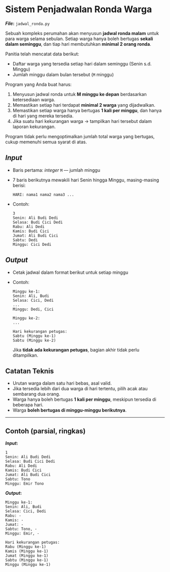 # Sistem Penjadwalan Ronda Warga

**_File_:** `jadwal_ronda.py`

Sebuah kompleks perumahan akan menyusun **jadwal ronda malam** untuk para warga selama sebulan. Setiap warga hanya boleh bertugas **sekali dalam seminggu**, dan tiap hari membutuhkan **minimal 2 orang ronda**.

Panitia telah mencatat data berikut:

* Daftar warga yang tersedia setiap hari dalam seminggu (Senin s.d. Minggu)
* Jumlah minggu dalam bulan tersebut (`M` minggu)

Program yang Anda buat harus:

1. Menyusun jadwal ronda untuk **M minggu ke depan** berdasarkan ketersediaan warga.
2. Memastikan setiap hari terdapat **minimal 2 warga** yang dijadwalkan.
3. Memastikan setiap warga hanya bertugas **1 kali per minggu**, dan hanya di hari yang mereka tersedia.
4. Jika suatu hari kekurangan warga → tampilkan hari tersebut dalam laporan kekurangan.

Program tidak perlu mengoptimalkan jumlah total warga yang bertugas, cukup memenuhi semua syarat di atas.

## _Input_

* Baris pertama: _integer_ `M` — jumlah minggu
* 7 baris berikutnya mewakili hari Senin hingga Minggu, masing-masing berisi:

  ```
  HARI: nama1 nama2 nama3 ...
  ```

* Contoh:

    ```
    3
    Senin: Ali Budi Dedi
    Selasa: Budi Cici Dedi
    Rabu: Ali Dedi
    Kamis: Budi Cici
    Jumat: Ali Budi Cici
    Sabtu: Dedi
    Minggu: Cici Dedi
    ```

## _Output_

* Cetak jadwal dalam format berikut untuk setiap minggu

* Contoh:

    ```
    Minggu ke-1:
    Senin: Ali, Budi
    Selasa: Cici, Dedi
    ...
    Minggu: Dedi, Cici

    Minggu ke-2:
    ...

    Hari kekurangan petugas:
    Sabtu (Minggu ke-1)
    Sabtu (Minggu ke-2)
    ```

    Jika **tidak ada kekurangan petugas**, bagian akhir tidak perlu ditampilkan.

## Catatan Teknis

* Urutan warga dalam satu hari bebas, asal valid.
* Jika tersedia lebih dari dua warga di hari tertentu, pilih acak atau sembarang dua orang.
* Warga hanya boleh bertugas **1 kali per minggu**, meskipun tersedia di beberapa hari.
* Warga **boleh bertugas di minggu-minggu berikutnya**.

---

## Contoh (parsial, ringkas)

**_Input_:**


```
1
Senin: Ali Budi Dedi
Selasa: Budi Cici Dedi
Rabu: Ali Dedi
Kamis: Budi Cici
Jumat: Ali Budi Cici
Sabtu: Tono
Minggu: Emir Tono
```

**_Output_:**

```
Minggu ke-1:
Senin: Ali, Budi
Selasa: Cici, Dedi
Rabu: -
Kamis: -
Jumat: -
Sabtu: Tono, -
Minggu: Emir, -

Hari kekurangan petugas:
Rabu (Minggu ke-1)
Kamis (Minggu ke-1)
Jumat (Minggu ke-1)
Sabtu (Minggu ke-1)
Minggu (Minggu ke-1)
```
